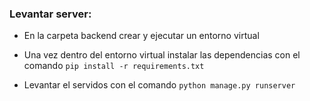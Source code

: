 ### Levantar server: 
- En la carpeta backend crear y ejecutar un entorno virtual

- Una vez dentro del entorno virtual instalar las dependencias con el comando `pip install -r requirements.txt`

- Levantar el servidos con el comando `python manage.py runserver`
